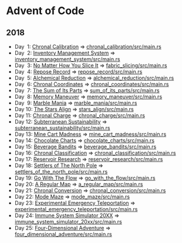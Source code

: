 # Advent of Code

## 2018

* Day &nbsp;1: [Chronal Calibration](https://adventofcode.com/2018/day/1) => [chronal_calibration/src/main.rs](main.rs)
* Day &nbsp;2: [Inventory Management System](https://adventofcode.com/2018/day/2) => [inventory_management_system/src/main.rs](main.rs)
* Day &nbsp;3: [No Matter How You Slice It](https://adventofcode.com/2018/day/3) => [fabric_slicing/src/main.rs](main.rs)
* Day &nbsp;4: [Repose Record](https://adventofcode.com/2018/day/4) => [repose_record/src/main.rs](main.rs)
* Day &nbsp;5: [Alchemical Reduction](https://adventofcode.com/2018/day/5) => [alchemical_reduction/src/main.rs](main.rs)
* Day &nbsp;6: [Chronal Coordinates](https://adventofcode.com/2018/day/6) => [chronal_coordinates/src/main.rs](main.rs)
* Day &nbsp;7: [The Sum of Its Parts](https://adventofcode.com/2018/day/7) => [sum_of_its_parts/src/main.rs](main.rs)
* Day &nbsp;8: [Memory Maneuver](https://adventofcode.com/2018/day/8) => [memory_maneuver/src/main.rs](main.rs)
* Day &nbsp;9: [Marble Mania](https://adventofcode.com/2018/day/9) => [marble_mania/src/main.rs](main.rs)
* Day 10: [The Stars Align](https://adventofcode.com/2018/day/10) => [stars_align/src/main.rs](main.rs)
* Day 11: [Chronal Charge](https://adventofcode.com/2018/day/11) => [chronal_charge/src/main.rs](main.rs)
* Day 12: [Subterranean Sustainability](https://adventofcode.com/2018/day/12) => [subterranean_sustainability/src/main.rs](main.rs)
* Day 13: [Mine Cart Madness](https://adventofcode.com/2018/day/13) => [mine_cart_madness/src/main.rs](main.rs)
* Day 14: [Chocolate Charts](https://adventofcode.com/2018/day/14) => [chocolate_charts/src/main.rs](main.rs)
* Day 15: [Beverage Bandits](https://adventofcode.com/2018/day/15) => [beverage_bandits/src/main.rs](main.rs)
* Day 16: [Chronal Classification](https://adventofcode.com/2018/day/16) => [chronal_classification/src/main.rs](main.rs)
* Day 17: [Reservoir Research](https://adventofcode.com/2018/day/17) => [reservoir_research/src/main.rs](main.rs)
* Day 18: [Settlers of The North Pole](https://adventofcode.com/2018/day/18) => [settlers_of_the_north_pole/src/main.rs](main.rs)
* Day 19: [Go With The Flow](https://adventofcode.com/2018/day/19) => [go_with_the_flow/src/main.rs](main.rs)
* Day 20: [A Regular Map](https://adventofcode.com/2018/day/20) => [a_regular_map/src/main.rs](main.rs)
* Day 21: [Chronal Conversion](https://adventofcode.com/2018/day/21) => [chronal_conversion/src/main.rs](main.rs)
* Day 22: [Mode Maze](https://adventofcode.com/2018/day/22) => [mode_maze/src/main.rs](main.rs)
* Day 23: [Experimental Emergency Teleportation](https://adventofcode.com/2018/day/23) => [experimental_emergency_teleportation/src/main.rs](main.rs)
* Day 24: [Immune System Simulator 20XX](https://adventofcode.com/2018/day/24) => [immune_system_simulator_20xx/src/main.rs](main.rs)
* Day 25: [Four-Dimensional Adventure](https://adventofcode.com/2018/day/25) => [four_dimensional_adventure/src/main.rs](main.rs)
